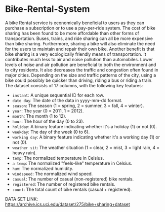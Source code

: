 # Bike-Rental-System
A bike Rental service is economically beneficial to users as they can purchase a subscription or to use a pay-per-ride system. The cost of bike sharing has been found to be more affordable than other forms of transportation. Buses, trains, and ride sharing can all be more expensive than bike sharing. Furthermore, sharing a bike will also eliminate the need for the users to maintain and repair their own bike.
Another benefit is that bike sharing is a very ecologically friendly means of transportation. It contributes much less to air and noise pollution than automobiles. Lower levels of noise and air pollution are beneficial to both the environment and to city residents. It also decreases the traffic and congestion often found in major cities. Depending on the size and traffic patterns of the city, using a bike could possibly be quicker than driving, riding a bus or riding a train.
The dataset consists of 17 columns, with the following key features:
- `instant`: A unique sequential ID for each row.
- `date day`: The date of the data in yyyy-mm-dd format.
- `season`: The season (1 = spring, 2 = summer, 3 = fall, 4 = winter).
- `year`: The year (0 = 2011, 1 = 2012).
- `month`: The month (1 to 12).
- `hour`: The hour of the day (0 to 23).
- `holiday`: A binary feature indicating whether it's a holiday (1) or not (0).
- `weekday`: The day of the week (0 to 6).
- `working day`: A binary feature indicating whether it's a working day (1) or not (0).
- `weather sit`: The weather situation (1 = clear, 2 = mist, 3 = light rain, 4 = heavy rain).
- `temp`: The normalized temperature in Celsius.
- `a temp`: The normalized "feels-like" temperature in Celsius.
- `hum`: The normalized humidity.
- `windspeed`: The normalized wind speed.
- `casual`: The number of casual (non-registered) bike rentals.
- `registered`: The number of registered bike rentals.
- `count`: The total count of bike rentals (casual + registered).

DATA SET LINK: https://archive.ics.uci.edu/dataset/275/bike+sharing+dataset
